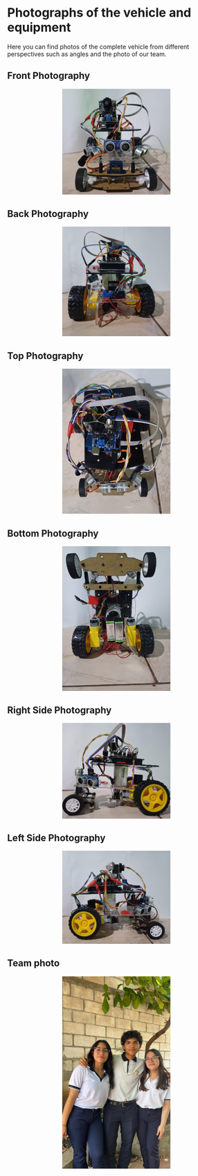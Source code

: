 <h1>Photographs of the vehicle and equipment</h1>
Here you can find photos of the complete vehicle from different perspectives such as angles and the photo of our team.
<h2>Front Photography</h2>
<p align="center">
  <img src="https://github.com/MVP-16/MVP_FMT/blob/main/Photos/a11%20(2).jpeg?raw=true" alt="Ackermann Steering sketch" width="250" />
</p>
<h2>Back 
Photography </h2>
<p align="center">
  <img src="https://github.com/MVP-16/MVP_FMT/blob/main/Photos/a10%20(2).jpeg?raw=true" alt="Ackermann Steering sketch" width="250" />
</p>
<h2>Top Photography </h2><p align="center">
  <img src="https://github.com/MVP-16/MVP_FMT/blob/main/Photos/a7%20(2).jpeg?raw=true" alt="Ackermann Steering sketch" width="250" />
</p>
<h2>Bottom Photography</h2>

<p align="center">
  <img src="https://github.com/MVP-16/MVP_FMT/blob/main/Photos/a13%20(2).jpeg?raw=true alt="Ackermann Steering sketch" width="250" />
</p>
<h2>Right Side Photography</h2><p align="center">
  <img src="https://github.com/MVP-16/MVP_FMT/blob/main/Photos/a8%20(2).jpeg?raw=true" alt="Ackermann Steering sketch" width="250" />
</p>
<h2>Left Side Photography </h2><p align="center">
  <img src="https://github.com/MVP-16/MVP_FMT/blob/main/Photos/a9%20(2).jpeg?raw=true" alt="Ackermann Steering sketch" width="250" />
</p>
<h2>Team photo</h2><p align="center">
  <img src="https://github.com/MVP-16/MVP_FMT/blob/main/Photos/a2%20(2).jpeg?raw=true" alt="Ackermann Steering sketch" width="250" />
</p>
